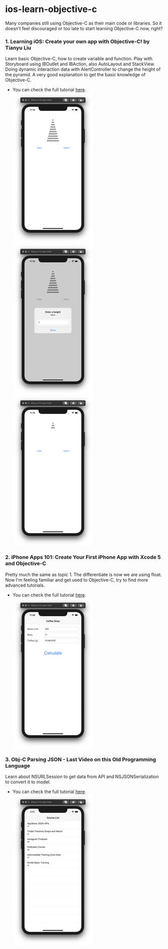 # ios-learn-objective-c
Many companies still using Objective-C as their main code or libraries. So it doesn't feel discouraged or too late to start learning Objective-C now, right?

### 1. Learning iOS: Create your own app with Objective-C! by Tianyu Liu
Learn basic Objective-C, how to create variable and function. Play with Storyboard using IBOutlet and IBAction, also AutoLayout and StackView. Doing dynamic interaction data with AlertController to change the height of the pyramid. A very good explanation to get the basic knowledge of Objective-C.<br>
* You can check the full tutorial [here](https://www.youtube.com/watch?v=ZeXSPJfsNPE).<br>
<img src="Objective-C-001/screenshot/preview1.png" width=256 />&nbsp;
<img src="Objective-C-001/screenshot/preview2.png" width=256 />&nbsp;
<img src="Objective-C-001/screenshot/preview3.png" width=256 />&nbsp;

### 2. iPhone Apps 101: Create Your First iPhone App with Xcode 5 and Objective-C
Pretty much the same as topic 1. The differentiate is now we are using float. Now I'm feeling familiar and get used to Objective-C, try to find more advanced tutorials.<br>
* You can check the full tutorial [here](https://www.youtube.com/watch?v=0iUBO5MN_ZU).<br>
<img src="Objective-C-002/screenshot/preview.png" width=256 />&nbsp;

### 3. Obj-C Parsing JSON - Last Video on this Old Programming Language
Learn about NSURLSession to get data from API and NSJSONSerialization to convert it to model.<br>
* You can check the full tutorial [here](https://www.youtube.com/watch?v=xDUTFq94DaI).<br>
<img src="Objective-C-003/screenshot/preview.png" width=256 />&nbsp;
